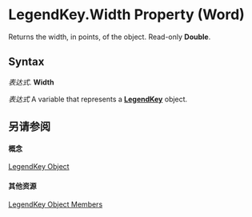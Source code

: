
# LegendKey.Width Property (Word)

Returns the width, in points, of the object. Read-only  **Double**.


## Syntax

 _表达式_. **Width**

 _表达式_ A variable that represents a **[LegendKey](07578528-3e73-7898-47dc-296aefb854f0.md)** object.


## 另请参阅


#### 概念


[LegendKey Object](07578528-3e73-7898-47dc-296aefb854f0.md)
#### 其他资源


[LegendKey Object Members](http://msdn.microsoft.com/library/5cf54e0b-ced5-129d-fd72-4842dd9a644a%28Office.15%29.aspx)